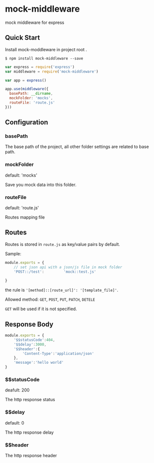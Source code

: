 # mock-middleware
mock middleware for express

## Quick Start 

Install mock-moddleware in project root .

```
$ npm install mock-middleware --save
```

```js
var express = require('express')
var middleware = require('mock-middleware')

var app = express()

app.use(middleware({
  basePath: __dirname,
  mockFolder: 'mocks',
  routeFile: 'route.js'
}))

```

## Configuration

### basePath

The base path of the project, all other folder settings are related to base path.

### mockFolder

default: 'mocks'

Save you mock data into this folder.

### routeFile

default: 'route.js'

Routes mapping file

## Routes

Routes is stored in `route.js` as key/value pairs by default.

Sample:

```js
module.exports = {
    // set json api with a json/js file in mock folder
    'POST::/test':         'mock::test.js'
    
}
```
the rule is `'[method]::[route_url]': '[template_file]'`.

Allowed method: `GET`, `POST`, `PUT`, `PATCH`, `DETELE`

`GET` will be used if it is not specified.

## Response Body 

```js
module.exports = {
	'$$statusCode':404,
	'$$delay':3000,
	'$$header':{
		'Content-Type':'application/json'
	},
	'message':'hello world'
}

```

### $$statusCode

deafult: 200

The http response status

### $$delay

default: 0

The http response delay

### $$header

The http response header
